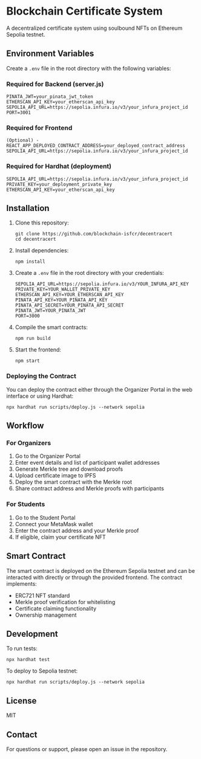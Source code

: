 # Blockchain Certificate System

A decentralized certificate system using soulbound NFTs on Ethereum Sepolia testnet.

## Environment Variables

Create a `.env` file in the root directory with the following variables:

### Required for Backend (server.js)
```
PINATA_JWT=your_pinata_jwt_token
ETHERSCAN_API_KEY=your_etherscan_api_key
SEPOLIA_API_URL=https://sepolia.infura.io/v3/your_infura_project_id
PORT=3001
```

### Required for Frontend
```
(Optional) - REACT_APP_DEPLOYED_CONTRACT_ADDRESS=your_deployed_contract_address
SEPOLIA_API_URL=https://sepolia.infura.io/v3/your_infura_project_id
```

### Required for Hardhat (deployment)
```
SEPOLIA_API_URL=https://sepolia.infura.io/v3/your_infura_project_id
PRIVATE_KEY=your_deployment_private_key
ETHERSCAN_API_KEY=your_etherscan_api_key
```

## Installation

1. Clone this repository:
   ```
   git clone https://github.com/blockchain-isfcr/decentracert
   cd decentracert
   ```

2. Install dependencies:
   ```
   npm install
   ```

3. Create a `.env` file in the root directory with your credentials:
   ```
   SEPOLIA_API_URL=https://sepolia.infura.io/v3/YOUR_INFURA_API_KEY
   PRIVATE_KEY=YOUR_WALLET_PRIVATE_KEY
   ETHERSCAN_API_KEY=YOUR_ETHERSCAN_API_KEY
   PINATA_API_KEY=YOUR_PINATA_API_KEY
   PINATA_API_SECRET=YOUR_PINATA_API_SECRET
   PINATA_JWT=YOUR_PINATA_JWT
   PORT=3000
   ```

4. Compile the smart contracts:
   ```
   npm run build
   ```

5. Start the frontend:
   ```
   npm start
   ```

### Deploying the Contract

You can deploy the contract either through the Organizer Portal in the web interface or using Hardhat:

```
npx hardhat run scripts/deploy.js --network sepolia
```

## Workflow

### For Organizers

1. Go to the Organizer Portal
2. Enter event details and list of participant wallet addresses
3. Generate Merkle tree and download proofs
4. Upload certificate image to IPFS
5. Deploy the smart contract with the Merkle root
6. Share contract address and Merkle proofs with participants

### For Students

1. Go to the Student Portal
2. Connect your MetaMask wallet
3. Enter the contract address and your Merkle proof
4. If eligible, claim your certificate NFT

## Smart Contract

The smart contract is deployed on the Ethereum Sepolia testnet and can be interacted with directly or through the provided frontend. The contract implements:

- ERC721 NFT standard
- Merkle proof verification for whitelisting
- Certificate claiming functionality
- Ownership management

## Development

To run tests:
```
npx hardhat test
```

To deploy to Sepolia testnet:
```
npx hardhat run scripts/deploy.js --network sepolia
```

## License

MIT

## Contact

For questions or support, please open an issue in the repository. 